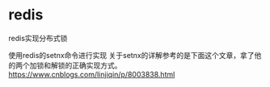 # redis
redis实现分布式锁

使用redis的setnx命令进行实现
关于setnx的详解参考的是下面这个文章，拿了他的两个加锁和解锁的正确实现方式。
https://www.cnblogs.com/linjiqin/p/8003838.html
